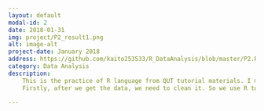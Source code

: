 ```yaml
---
layout: default
modal-id: 2
date: 2018-01-31
img: project/P2_result1.png
alt: image-alt
project-date: January 2018
address: https://github.com/kaito253533/R_DataAnalysis/blob/master/P2.Rmd
category: Data Analysis
description: 
    This is the practice of R language from QUT tutorial materials. I made this to record my learning process. <br/>The data set represents the rent prices of different types of houses in the Brisbane area. As We can see, the data set contains the house types(column-dwelling_type), weely rent price(column-weekly_rent), and location(column-locality).<img src="img/project/P1_data.png" class="img-responsive img-centered" alt="image-alt"> 
    Firstly, after we get the data, we need to clean it. So we use R to remove some unexpected value.<ul><li>Ensure there are no 0 values for latitude and longitude.</li><li>Ensure the year value is not NA, is less than or equal to 2016 and larger than 1800</li><li>Ensure that no mass values are NA.</li></ul><img src="img/project/P2_process1.png" class="img-responsive img-centered" alt="image-alt">Moreover, we use some functions to get detailed data:<img src="img/project/P2_process2.png" class="img-responsive img-centered" alt="image-alt"><img src="img/project/P2_process3.png" class="img-responsive img-centered" alt="image-alt">Now, if we want to show the data on the google map, we need to call the service through google api.<img src="img/project/P2_process4.png" class="img-responsive img-centered" alt="image-alt"><img src="img/project/P2_process5.png" class="img-responsive img-centered" alt="image-alt">Finally, for better representation, we use different colours to show different range of rent price.<img src="img/project/P2_result1.png" class="img-responsive img-centered" alt="image-alt"> If you are interested this project, you can access the url which is placed below.
    
---
```

